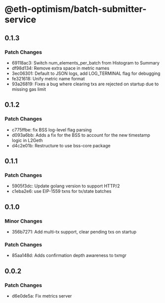 # @eth-optimism/batch-submitter-service

## 0.1.3

### Patch Changes

- 69118ac3: Switch num_elements_per_batch from Histogram to Summary
- df98d134: Remove extra space in metric names
- 3ec06301: Default to JSON logs, add LOG_TERMINAL flag for debugging
- fe321618: Unify metric name format
- 93a26819: Fixes a bug where clearing txs are rejected on startup due to missing gas limit

## 0.1.2

### Patch Changes

- c775ffbe: fix BSS log-level flag parsing
- d093a6bb: Adds a fix for the BSS to account for the new timestamp logic in L2Geth
- d4c2e01b: Restructure to use bss-core package

## 0.1.1

### Patch Changes

- 5905f3dc: Update golang version to support HTTP/2
- c1eba2e6: use EIP-1559 txns for tx/state batches

## 0.1.0

### Minor Changes

- 356b7271: Add multi-tx support, clear pending txs on startup

### Patch Changes

- 85aa148d: Adds confirmation depth awareness to txmgr

## 0.0.2

### Patch Changes

- d6e0de5a: Fix metrics server
